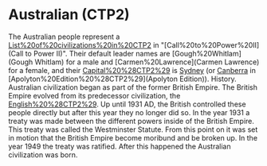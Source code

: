 # Australian (CTP2)

The Australian people represent a [List%20of%20civilizations%20in%20CTP2](civilization) in "[Call%20to%20Power%20II](Call to Power II)". Their default leader names are [Gough%20Whitlam](Gough Whitlam) for a male and [Carmen%20Lawrence](Carmen Lawrence) for a female, and their [Capital%20%28CTP2%29](capital) is [Sydney](Sydney) (or [Canberra](Canberra) in [Apolyton%20Edition%20%28CTP2%29](Apolyton Edition)).
History.
Australian civilization began as part of the former British Empire. The British Empire evolved from its predecessor civilization, the [English%20%28CTP2%29](English). Up until 1931 AD, the British controlled these people directly but after this year they no longer did so. In the year 1931 a treaty was made between the different powers inside of the British Empire. This treaty was called the Westminster Statute. From this point on it was set in motion that the British Empire become moribund and be broken up. In the year 1949 the treaty was ratified. After this happened the Australian civilization was born.